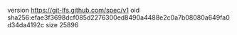 version https://git-lfs.github.com/spec/v1
oid sha256:efae3f3698dcf085d2276300ed8490a4488e2c0a7b08080a649fa0d34da4192c
size 25896
